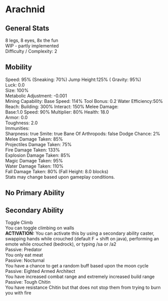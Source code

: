 # Arachnid

## General Stats

8 legs, 8 eyes, 8x the fun  
WIP - partly implemented  
Difficulty / Complexity: 2  

## Mobility

Speed: 95% (Sneaking: 70%) Jump Height:125% ( Gravity: 95%)  
Luck: 0.0  
Size: 100%  
Metabolic Adjustment: -0.001  
Mining Capability: Base Speed: 114% Tool Bonus: 0.2 Water Efficiency:50%  
Reach: Building: 300% Interact: 150%
Melee Damage:  
Base:1.0 Speed: 90% Multiplier: 80%
Health: 18.0  
Armor: 0.0  
Toughness: 2.0  
Immunities:  
Sharpness: true Smite: true Bane Of Arthropods: false
Dodge Chance: 2%  
Melee Damage Taken: 85%  
Projectiles Damage Taken: 75%  
Fire Damage Taken: 133%  
Explosion Damage Taken: 85%  
Magic Damage Taken: 95%  
Water Damage Taken: 110%  
Fall Damage Taken: 80% (Fall Height: 8.0 blocks)  
Stats may change based upon gameplay conditions.  

## No Primary Ability

## Secondary Ability

Toggle Climb  
You can toggle climbing on walls  
**ACTIVATION:** You can activate this by using a secondary ability caster, swapping hands while crouched (default F + shift on java), performing an emote while crouched (bedrock), or typing /sa or /a2  
Passive: Predator  
You only eat meat  
Passive: Nocturnal  
You have a chance to get a random buff based upon the moon cycle  
Passive: Eighted Armed Architect  
You have increased combat range and extremely increased build range  
Passive: Tough Chitin  
You have resistance Chitin but that does not stop them from trying to burn you with fire  
